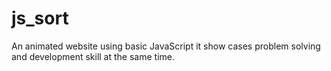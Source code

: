 # js_sort
An animated website using basic JavaScript it show cases problem solving and development skill at the same time.
